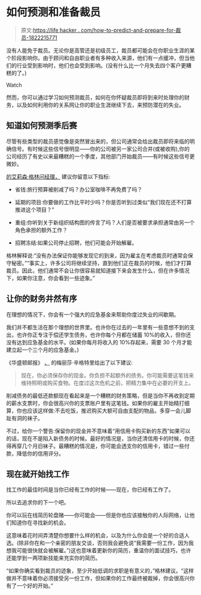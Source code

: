 # 如何预测和准备裁员

> 原文:[https://life hacker . com/how-to-predict-and-prepare-for-裁员-1822215771](https://lifehacker.com/how-to-predict-and-prepare-for-layoffs-1822215771)

没有人能免于裁员。无论你是高管还是初级员工，裁员都可能会在你职业生涯的某个阶段影响你。由于顾问和自由职业者有多种收入来源，他们有一点缓冲，但当他们的行业受到影响时，他们也会受到影响。(没有什么比一个月失去四个客户更糟糕的了。)

Watch

然而，你可以通过学习如何预测裁员，如何在你怀疑裁员即将到来时处理你的财务，以及如何利用你的关系网让你的职业生涯继续下去，来预防潜在的失业。

## 知道如何预测季后赛

尽管有些类型的裁员感觉像是突然冒出来的，但公司通常会给出裁员即将来临的明确信号。有时候这些信号很明显——你的公司被另一家公司合并(或被收购),你的公司经历了有史以来最糟糕的一个季度，其他部门开始裁员——有时候这些信号更微妙。

[的艾莉森·格林问经理，](http://www.askamanager.org/) 建议你留意以下指标:

*   省钱:旅行预算被削减了吗？办公室咖啡不再免费了吗？

*   延期的项目:你要做的工作比平时少吗？你是否听到过类似“我们现在还不打算推进这个项目？”
*   重组:你听到关于新组织结构图的传言了吗？人们是否被要求承担通常由另一个角色承担的额外工作？
*   招聘冻结:如果公司停止招聘，他们可能会开始解雇。

格林解释说:“没有办法保证你能够发现它的到来，因为雇主在考虑裁员时通常会保守秘密。”“事实上，许多公司将继续坚持，直到他们正在裁员的时候，他们才打算裁员。因此，他们通常不会让你很容易就知道接下来会发生什么，但在许多情况下，如果你注意，你会看到一些迹象。”

## 让你的财务井然有序

在理想的情况下，你会有一个强大的应急基金来帮助你度过失业的间歇期。

我们并不都生活在那个理想的世界里。也许你在过去的一年里有一些意想不到的支出，也许你正专注于偿还学生债务，也许你每个月都在储蓄 10%的收入，但你还没有达到应急基金的水平。(如果你每月将收入的 10%存起来，需要 30 个月才能建立起一个三个月的应急基金。)

《华盛顿邮报》 [、](https://www.washingtonpost.com/news/get-there/wp/2018/01/16/think-you-might-lose-your-income-four-money-moves-to-make-now/?utm_term=.c5d2417dec78) 的梅丽莎·辛格特里给出了以下建议:

> 现在，你必须保存你的现金。你负担不起额外的债务。你可能需要这笔钱来维持照明或购买食物。在度过这次危机之前，把精力集中在必要的开支上。

削减债务的最低还款额现在看起来是一个糟糕的财务策略，但是当你不再收到定期的薪水支票时，你会很高兴你的支票账户里有这笔钱。如果你的雇主开始精打细算，你也应该这样做:不去吃饭，推迟购买大额可自由支配的物品，多穿一会儿脚趾有洞的袜子。

不过，给你一个警告:保留你的现金并不意味着“用信用卡购买新的东西”如果可以的话，现在不是陷入新债务的时候。最好的情况是，当你还清信用卡的时候，你还得再穿几个月旧袜子。最糟糕的情况是，你可能会透支你的信用卡，错过一些付款，降低你的信用评分。

## 现在就开始找工作

找工作的最佳时间是当你已经有工作的时候——现在，你已经有工作了。

所以去追求你的下一个吧。

你可以玩在线简历轮盘赌——你可能会——但是你也应该接触你的人际网络，让他们知道你在寻找新的机会。

这意味着花时间弄清楚你想要什么样的机会，以及为什么你会是一个好的合适人选。(除非你在和一个亲密的朋友交谈，否则我会避免说“我需要一份工作，因为我想我可能很快就会被解雇。”)这也意味着更新你的简历，重温你的面试技巧，也许还能学到一两项新技能来充实你的简历。

“如果你确实看到裁员的迹象，至少开始低调的求职是有意义的，”格林建议。“这样做并不意味着你必须接受另一份工作，但如果你的工作最终被裁掉，你会很高兴你有了一个好的开始。”